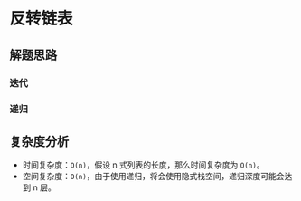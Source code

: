 # 反转链表

## 解题思路

### 迭代

### 递归

## 复杂度分析

- 时间复杂度：`O(n)`，假设 n 式列表的长度，那么时间复杂度为 `O(n)`。
- 空间复杂度：`O(n)`，由于使用递归，将会使用隐式栈空间，递归深度可能会达到 n 层。